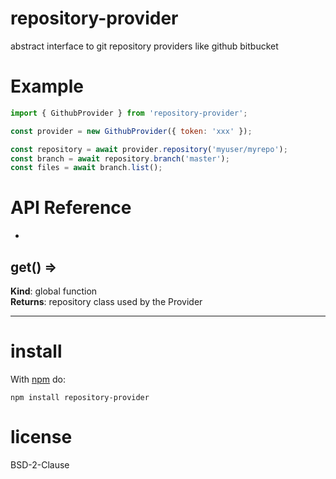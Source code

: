 
repository-provider
=====

abstract interface to git repository providers like github bitbucket

Example
====
<!-- skip-example -->
```js
import { GithubProvider } from 'repository-provider';

const provider = new GithubProvider({ token: 'xxx' });

const repository = await provider.repository('myuser/myrepo');
const branch = await repository.branch('master');
const files = await branch.list();

```

API Reference
=====

* <a name="get"></a>

## get() ⇒
**Kind**: global function  
**Returns**: repository class used by the Provider  

* * *

install
=======

With [npm](http://npmjs.org) do:

```shell
npm install repository-provider
```

license
=======

BSD-2-Clause
